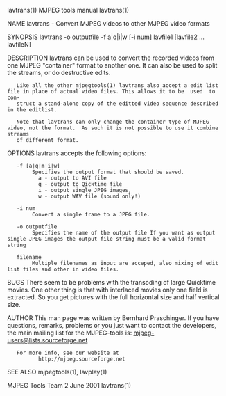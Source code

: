 lavtrans(1)                                                     MJPEG tools manual                                                     lavtrans(1)

NAME
       lavtrans - Convert MJPEG videos to other MJPEG video formats

SYNOPSIS
       lavtrans -o outputfile -f a|q|i|w [-i num] lavfile1 [lavfile2 ... lavfileN]

DESCRIPTION
       lavtrans  can  be  used  to convert the recorded videos from one MJPEG "container" format  to another one. It can also be used to split the
       streams, or do destructive edits.

       Like all the other mjpegtools(1) lavtrans also accept a edit list file in place of actual video files. This allows it to be  used  to  con‐
       struct a stand-alone copy of the editted video sequence described in the editlist.

       Note that lavtrans can only change the container type of MJPEG video, not the format.  As such it is not possible to use it combine streams
       of different format.

OPTIONS
       lavtrans accepts the following options:

       -f [a|q|m|i|w]
            Specifies the output format that should be saved.
              a - output to AVI file
              q - output to Qicktime file
              i - output single JPEG images,
              w - output WAV file (sound only!)

       -i num
            Convert a single frame to a JPEG file.

       -o outputfile
            Specifies the name of the output file If you want as output single JPEG images the output file string must be a valid format string

       filename
            Multiple filenames as input are acceped, also mixing of edit list files and other in video files.

BUGS
       There seem to be problems with the transoding of large Quicktime movies. One other thing is that with interlaced movies only one  field  is
       extracted.  So you get pictures with the full horizontal size and half vertical size.

AUTHOR
       This man page was written by Bernhard Praschinger.
       If you have questions, remarks, problems or you just want to contact the developers, the main mailing list for the MJPEG-tools is:
         mjpeg-users@lists.sourceforge.net

       For more info, see our website at
              http://mjpeg.sourceforge.net

SEE ALSO
       mjpegtools(1), lavplay(1)

MJPEG Tools Team                                                    2 June 2001                                                        lavtrans(1)
